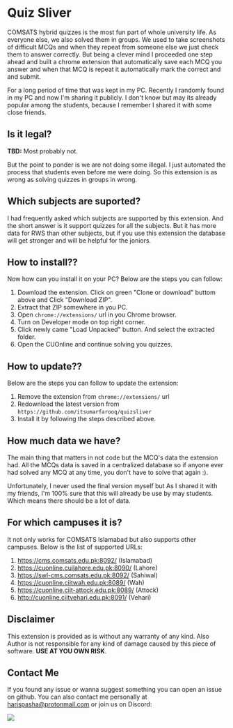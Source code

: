 # Quiz Sliver

COMSATS hybrid quizzes is the most fun part of whole university life. As everyone else, we also solved them in groups. We used to take screenshots of difficult MCQs and when they repeat from someone else we just check them to answer correctly. But being a clever mind I proceeded one step ahead and built a chrome extension that automatically save each MCQ you answer and when that MCQ is repeat it automatically mark the correct and and submit.

For a long period of time that was kept in my PC. Recently I randomly found in my PC and now I'm sharing it publicly. I don't know but may its already popular among the students, because I remember I shared it with some close friends.

## Is it legal?
**TBD:** Most probably not.

But the point to ponder is we are not doing some illegal. I just automated the process that students even before me were doing. So this extension is as wrong as solving quizzes in groups in wrong.

## Which subjects are suported?
I had frequently asked which subjects are supported by this extension. And the short answer is it support quizzes for all the subjects. But it has more data for RWS than other subjects, but if you use this extension the database will get stronger and will be helpful for the joniors.

## How to install??

Now how can you install it on your PC? Below are the steps you can follow:

1. Download the extension. Click on green "Clone or download" buttom above and Click "Download ZIP".
2. Extract that ZIP somewhere in you PC.
3. Open `chrome://extensions/` url in you Chrome browser.
4. Turn on Developer mode on top right corner.
5. Click newly came "Load Unpacked" button. And select the extracted folder.
6. Open the CUOnline and continue solving you quizzes.

## How to update??

Below are the steps you can follow to update the extension:

1. Remove the extension from `chrome://extensions/` url
2. Redownload the latest version from `https://github.com/itsumarfarooq/quizsliver`
3. Install it by following the steps described above.

## How much data we have?
The main thing that matters in not code but the MCQ's data the extension had. All the MCQs data is saved in a centralized database so if anyone ever had solved any MCQ at any time, you don't have to solve that again :).

Unfortunately, I never used the final version myself but As I shared it with my friends, I'm 100% sure that this will already be use by may students. Which means there should be a lot of data.


## For which campuses it is?
It not only works for COMSATS Islamabad but also supports other campuses. Below is the list of supported URLs:

1. https://cms.comsats.edu.pk:8092/ (Islamabad)
2. https://cuonline.cuilahore.edu.pk:8090/ (Lahore)
3. https://swl-cms.comsats.edu.pk:8092/ (Sahiwal)
4. https://cuonline.ciitwah.edu.pk:8089/ (Wah)
5. https://cuonline.ciit-attock.edu.pk:8089/ (Attock)
6. http://cuonline.ciitvehari.edu.pk:8091/ (Vehari)

## Disclaimer

This extension is provided as is without any warranty of any kind. Also Author is not responsible for any kind of damage caused by this piece of software. **USE AT YOU OWN RISK**.

## Contact Me

If you found any issue or wanna suggest something you can open an issue on github. You can also contact me personally at [harispasha@protonmail.com](mailto:harispasha@protonmail.com) or join us on Discord:

[![](https://discordapp.com/api/guilds/699000998877986896/embed.png?style=banner2)](https://discord.gg/QHNBZBD)
